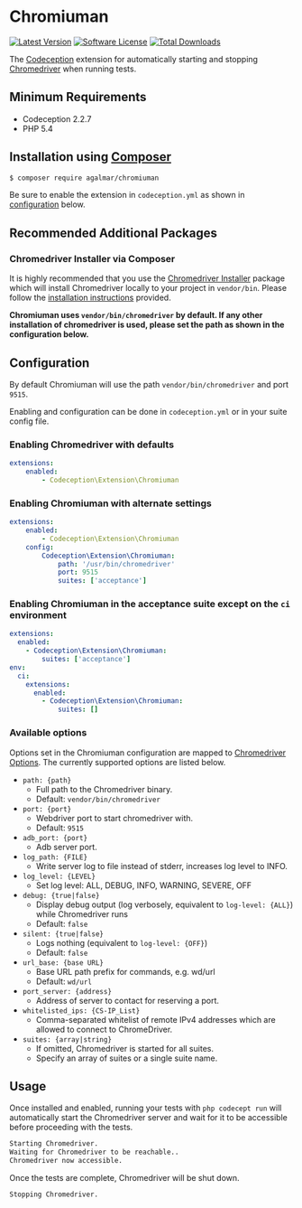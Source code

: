 # Chromiuman

[![Latest Version](https://img.shields.io/packagist/v/agalmar/chromiuman.svg?style=flat-square)](https://packagist.org/packages/agalmar/chromiuman)
[![Software License](https://img.shields.io/badge/license-MIT-brightgreen.svg?style=flat-square)](LICENSE)
[![Total Downloads](https://img.shields.io/packagist/dt/agalmar/chromiuman.svg?style=flat-square)](https://packagist.org/packages/agalmar/chromiuman)


The [Codeception](http://codeception.com/) extension for automatically starting
and stopping [Chromedriver](https://sites.google.com/a/chromium.org/chromedriver/) when running tests.

## Minimum Requirements

- Codeception 2.2.7
- PHP 5.4

## Installation using [Composer](https://getcomposer.org)

```bash
$ composer require agalmar/chromiuman
```

Be sure to enable the extension in `codeception.yml` as shown in
[configuration](#configuration) below.

## Recommended Additional Packages

### Chromedriver Installer via Composer

It is highly recommended that you use the [Chromedriver
Installer](https://github.com/lbaey/chromedriver) package which will
install Chromedriver locally to your project in `vendor/bin`. Please follow the
[installation
instructions](https://github.com/lbaey/chromedriver#chrome-driver-packaged-in-composer)
provided.

**Chromiuman uses `vendor/bin/chromedriver` by default. If any other installation of
chromedriver is used, please set the path as shown in the configuration below.**

## Configuration

By default Chromiuman will use the path `vendor/bin/chromedriver` and port `9515`.

Enabling and configuration can be done in `codeception.yml` or in your suite config file.

### Enabling Chromedriver with defaults

```yaml
extensions:
    enabled:
        - Codeception\Extension\Chromiuman
```

### Enabling Chromiuman with alternate settings

```yaml
extensions:
    enabled:
        - Codeception\Extension\Chromiuman
    config:
        Codeception\Extension\Chromiuman:
            path: '/usr/bin/chromedriver'
            port: 9515
            suites: ['acceptance']
```

### Enabling Chromiuman in the acceptance suite except on the `ci` environment
```yaml
extensions:
  enabled:
    - Codeception\Extension\Chromiuman:
        suites: ['acceptance']
env:
  ci:
    extensions:
      enabled:
        - Codeception\Extension\Chromiuman:
            suites: []
```

### Available options

Options set in the Chromiuman configuration are mapped to [Chromedriver Options](
https://sites.google.com/a/chromium.org/chromedriver/capabilities#TOC-ChromeDriver-server-command-line-arguments).
The currently supported options are listed below.

- `path: {path}`
    - Full path to the Chromedriver binary.
    - Default: `vendor/bin/chromedriver`
- `port: {port}`
    - Webdriver port to start chromedriver with.
    - Default: `9515`
- `adb_port: {port}`
    - Adb server port.
- `log_path: {FILE}`
    - Write server log to file instead of stderr, increases log level to INFO.
- `log_level: {LEVEL}`
    - Set log level: ALL, DEBUG, INFO, WARNING, SEVERE, OFF
- `debug: {true|false}`
    - Display debug output (log verbosely, equivalent to `log-level: {ALL}`) while Chromedriver runs
    - Default: `false`
- `silent: {true|false}`
    - Logs nothing (equivalent to `log-level: {OFF}`)
    - Default: `false`
- `url_base: {base URL}`
    - Base URL path prefix for commands, e.g. wd/url
    - Default: `wd/url`
- `port_server: {address}`
    - Address of server to contact for reserving a port.
- `whitelisted_ips: {CS-IP_List}`
    - Comma-separated whitelist of remote IPv4 addresses which are allowed to connect to ChromeDriver.
- `suites: {array|string}`
    - If omitted, Chromedriver is started for all suites.
    - Specify an array of suites or a single suite name.

## Usage

Once installed and enabled, running your tests with `php codecept run` will
automatically start the Chromedriver server and wait for it to be accessible before
proceeding with the tests.

```bash
Starting Chromedriver.
Waiting for Chromedriver to be reachable..
Chromedriver now accessible.
```

Once the tests are complete, Chromedriver will be shut down.

```bash
Stopping Chromedriver.
```
